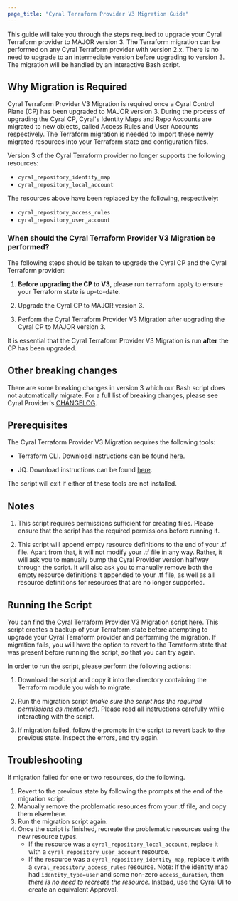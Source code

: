 ```yaml
---
page_title: "Cyral Terraform Provider V3 Migration Guide"
---
```


This guide will take you through the steps required to upgrade your Cyral Terraform provider
to MAJOR version 3. The Terraform migration can be performed on any Cyral Terraform provider with
version 2.x. There is no need to upgrade to an intermediate version before upgrading to version 3.
The migration will be handled by an interactive Bash script.

## Why Migration is Required

Cyral Terraform Provider V3 Migration is required once a Cyral Control Plane (CP) has been upgraded to MAJOR version 3. During the process of upgrading the Cyral CP, Cyral's Identity Maps and Repo Accounts
are migrated to new objects, called Access Rules and User Accounts respectively. The Terraform migration is
needed to import these newly migrated resources into your Terraform state and configuration files.

Version 3 of the Cyral Terraform provider no longer supports the following resources:

- `cyral_repository_identity_map`
- `cyral_repository_local_account`

The resources above have been replaced by the following, respectively:

- `cyral_repository_access_rules`
- `cyral_repository_user_account`

### When should the Cyral Terraform Provider V3 Migration be performed?

The following steps should be taken to upgrade the Cyral CP and the Cyral Terraform provider:

1. **Before upgrading the CP to V3**, please run `terraform apply` to ensure your Terraform state is up-to-date.

2. Upgrade the Cyral CP to MAJOR version 3.

3. Perform the Cyral Terraform Provider V3 Migration after upgrading the Cyral CP to MAJOR version 3.

It is essential that the Cyral Terraform Provider V3 Migration is run **after** the CP has been upgraded.

## Other breaking changes

There are some breaking changes in version 3 which our Bash script does not
automatically migrate. For a full list of breaking changes, please see Cyral
Provider's
[CHANGELOG](https://github.com/cyralinc/terraform-provider-cyral/blob/main/CHANGELOG.md).

## Prerequisites

The Cyral Terraform Provider V3 Migration requires the following tools:

- Terraform CLI. Download instructions can be found [here](https://learn.hashicorp.com/tutorials/terraform/install-cli).

- JQ. Download instructions can be found [here](https://stedolan.github.io/jq/download/).

The script will exit if either of these tools are not installed.

## Notes

1. This script requires permissions sufficient for creating files. Please ensure that the script has the required permissions before running it.

2. This script will append empty resource definitions to the end of your .tf file. Apart from that, it will not modify your .tf file in any way.
   Rather, it will ask you to manually bump the Cyral Provider version halfway through the script. It will also ask you to manually remove both
   the empty resource definitions it appended to your .tf file, as well as all resource definitions for resources that are no longer supported.

## Running the Script

You can find the Cyral Terraform Provider V3 Migration script [here](https://github.com/cyralinc/terraform-provider-cyral/tree/main/scripts/3.0-migration.sh). This script creates a backup of your Terraform state before attempting to upgrade your Cyral Terraform provider and performing the migration. If migration fails, you will have the option to revert to the Terraform state that was present before running the script, so that you can try again.

In order to run the script, please perform the following actions:

1.  Download the script and copy it into the directory containing the Terraform module you wish to migrate.

2.  Run the migration script (_make sure the script has the required permissions as mentioned_). Please read all instructions carefully while interacting with the script.

3.  If migration failed, follow the prompts in the script to revert back to the previous state. Inspect the errors, and try again.

## Troubleshooting

If migration failed for one or two resources, do the following.

1.  Revert to the previous state by following the prompts at the end of the migration script.
2.  Manually remove the problematic resources from your .tf file, and copy them elsewhere.
3.  Run the migration script again.
4.  Once the script is finished, recreate the problematic resources using the new resource types.
    - If the resource was a `cyral_repository_local_account`, replace it with a `cyral_repository_user_account` resource.
    - If the resource was a `cyral_repository_identity_map`, replace it with a `cyral_repository_access_rules` resource.
      Note: If the identity map had `identity_type=user` and some non-zero `access_duration`, then
      _there is no need to recreate the resource_. Instead, use the Cyral UI to create an equivalent Approval.
